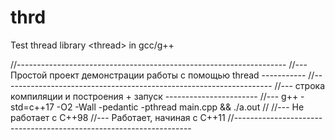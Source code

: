 # thrd
Test thread library &lt;thread> in gcc/g++

//-------------------------------------------------------------------
//--- Простой проект демонстрации работы с помощью thread -----------
//-------------------------------------------------------------------
//--- строка компиляции и построения + запуск -----------------------
//--- g++ -std=c++17 -O2 -Wall -pedantic -pthread main.cpp && ./a.out
//
//--- Не работает с C++98 
//--- Работает, начиная с C++11 
//-------------------------------------------------------------------
